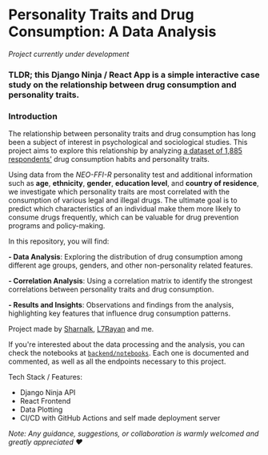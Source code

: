 # Personality Traits and Drug Consumption: A Data Analysis

_Project currently under development_

### TLDR; this Django Ninja / React App is a simple interactive case study on the relationship between drug consumption and personality traits.


### Introduction

The relationship between personality traits and drug consumption has long been a subject of interest in psychological and sociological studies. This project aims to explore this relationship by analyzing [a dataset of 1,885 respondents'](https://www.kaggle.com/datasets/mexwell/drug-consumption-classification/data) drug consumption habits and personality traits.

Using data from the _NEO-FFI-R_ personality test and additional information such as **age**, **ethnicity**, **gender**, **education level**, and **country of residence**, we investigate which personality traits are most correlated with the consumption of various legal and illegal drugs. The ultimate goal is to predict which characteristics of an individual make them more likely to consume drugs frequently, which can be valuable for drug prevention programs and policy-making.

In this repository, you will find:

**- Data Analysis**: Exploring the distribution of drug consumption among different age groups, genders, and other non-personality related features.

**- Correlation Analysis**: Using a correlation matrix to identify the strongest correlations between personality traits and drug consumption.

**- Results and Insights**: Observations and findings from the analysis, highlighting key features that influence drug consumption patterns.

Project made by [Sharnalk](https://github.com/Sharnalk), [L7Rayan](https://github.com/l7rayan) and me.

If you're interested about the data processing and the analysis, you can check the notebooks at [`backend/notebooks`](/backend/notebooks/README.md). Each one is documented and commented, as well as all the endpoints necessary to this project.

Tech Stack / Features:
 - Django Ninja API
 - React Frontend
 - Data Plotting
 - CI/CD with GitHub Actions and self made deployment server


_Note: Any guidance, suggestions, or collaboration is warmly welcomed and greatly appreciated ♥️_